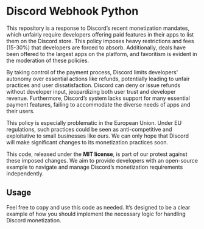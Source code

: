 # Discord Webhook Python

This repository is a response to Discord’s recent monetization mandates, which unfairly require developers offering paid features in their apps to list them on the Discord store. This policy imposes heavy restrictions and fees (15-30%) that developers are forced to absorb. Additionally, deals have been offered to the largest apps on the platform, and favoritism is evident in the moderation of these policies.

By taking control of the payment process, Discord limits developers' autonomy over essential actions like refunds, potentially leading to unfair practices and user dissatisfaction. Discord can deny or issue refunds without developer input, jeopardizing both user trust and developer revenue. Furthermore, Discord’s system lacks support for many essential payment features, failing to accommodate the diverse needs of apps and their users.

This policy is especially problematic in the European Union. Under EU regulations, such practices could be seen as anti-competitive and exploitative to small businesses like ours. We can only hope that Discord will make significant changes to its monetization practices soon.

This code, released under the **MIT license**, is part of our protest against these imposed changes. We aim to provide developers with an open-source example to navigate and manage Discord’s monetization requirements independently.

## Usage

Feel free to copy and use this code as needed. It’s designed to be a clear example of how you should implement the necessary logic for handling Discord monetization.
